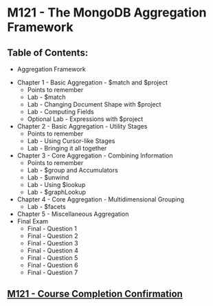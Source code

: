 # M121 - The MongoDB Aggregation Framework

## Table of Contents:
  * Aggregation Framework
- Chapter 1 - Basic Aggregation - $match and $project
  * Points to remember
  * Lab - $match
  * Lab - Changing Document Shape with $project
  * Lab - Computing Fields
  * Optional Lab - Expressions with $project
- Chapter 2 - Basic Aggregation - Utility Stages
  * Points to remember
  * Lab - Using Cursor-like Stages
  * Lab - Bringing it all together
- Chapter 3 - Core Aggregation - Combining Information
  * Points to remember
  * Lab - $group and Accumulators
  * Lab - $unwind
  * Lab - Using $lookup
  * Lab - $graphLookup
- Chapter 4 - Core Aggregation - Multidimensional Grouping
  * Lab - $facets
- Chapter 5 - Miscellaneous Aggregation
- Final Exam
  * Final - Question 1
  * Final - Question 2
  * Final - Question 3
  * Final - Question 4
  * Final - Question 5
  * Final - Question 6
  * Final - Question 7
  
## <a href='http://university.mongodb.com/course_completion/e1675f6d-7701-4a49-a2e9-b9aee2dfc0f3'>M121 - Course Completion Confirmation</a>
